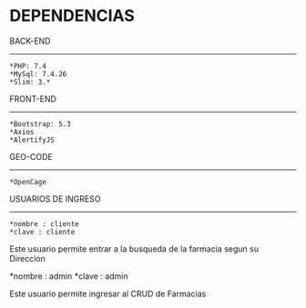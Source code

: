 # DEPENDENCIAS #

BACK-END
***
    *PHP: 7.4
    *MySql: 7.4.26
    *Slim: 3.*
    
FRONT-END
***
    *Bootstrap: 5.3
    *Axios
    *AlertifyJS

GEO-CODE
***
    *OpenCage
    
    
USUARIOS DE INGRESO 
***
    *nombre : cliente
    *clave : cliente
    
   Este usuario permite entrar a la busqueda de la farmacia segun su Direccion
   
   
   *nombre : admin
   *clave : admin
   
   Este usuario permite ingresar al CRUD de Farmacias
